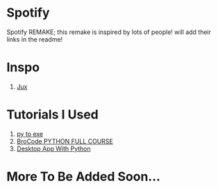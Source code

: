 # Spotify
Spotify REMAKE; this remake is inspired by lots of people! will add their links in the readme!

# Inspo
1. [Jux](https://youtu.be/suhEIUapSJQ?si=d3dxUhTOPKG6coGg)

# Tutorials I Used
1. [py to exe](https://youtu.be/bqNvkAfTvIc?si=wvrNFoI7YKaM2FOo)
2. [BroCode PYTHON FULL COURSE](https://youtu.be/ix9cRaBkVe0?si=shXazcpiAIpg7zxq)
3. [Desktop App With Python](https://youtube.com/playlist?list=PLMi6KgK4_mk1D65-UEJxS_pqPkTHy64ip&si=mjro1Iws6SPD8rSs)

# More To Be Added Soon...
